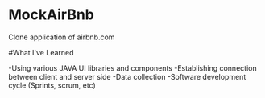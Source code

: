 # MockAirBnb

Clone application of airbnb.com

#What I've Learned

-Using various JAVA UI libraries and components
-Establishing connection between client and server side
-Data collection
-Software development cycle (Sprints, scrum, etc)

